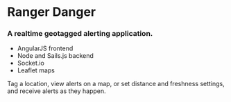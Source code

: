 # Ranger Danger
### A realtime geotagged alerting application.

- AngularJS frontend
- Node and Sails.js backend
- Socket.io
- Leaflet maps

Tag a location, view alerts on a map, or set distance and freshness settings, and receive alerts as they happen.